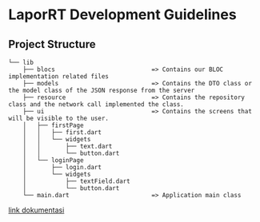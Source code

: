 # LaporRT Development Guidelines

## Project Structure

```
└── lib
    ├── blocs                           => Contains our BLOC implementation related files
    ├── models                          => Contains the DTO class or the model class of the JSON response from the server 
    ├── resource                        => Contains the repository class and the network call implemented the class. 
    ├── ui                              => Contains the screens that will be visible to the user.
    │   ├── firstPage
    │   │   ├── first.dart
    │   │   └── widgets
    │   │       ├── text.dart
    │   │       └── button.dart
    │   └── loginPage
    │       ├── login.dart
    │       └── widgets
    │           ├── textField.dart
    │           └── button.dart
    └── main.dart                       => Application main class
```
[link dokumentasi](https://documenter.getpostman.com/view/14453154/U16kqQPh)
